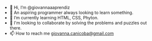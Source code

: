 - 👋 Hi, I’m @giovannaaaprendiz
- 👀 An aspiring programmer always looking to learn something.
- 🌱 I’m currently learning HTML, CSS, Phyton.
- 💞️ I'm looking to collaborate by solving the problems and puzzles out there.
- 📫 How to reach me giovanna.canicoba@gmail.com

<!---
giovannaaaprendiz/giovannaaaprendiz is a ✨ special ✨ repository because its `README.md` (this file) appears on your GitHub profile.
You can click the Preview link to take a look at your changes.
--->
